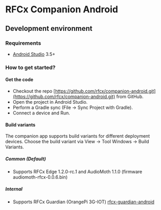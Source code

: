 # RFCx Companion Android

## Development environment

### Requirements

- [Android Studio](https://developer.android.com/studio) 3.5+

### How to get started?

#### Get the code

- Checkout the repo [https://github.com/rfcx/companion-android.git](https://github.com/rfcx/companion-android.git) from GitHub.
- Open the project in Android Studio.
- Perform a Gradle sync (File -> Sync Project with Gradle).
- Connect a device and Run.

#### Build variants

The companion app supports build variants for different deployment devices. Choose the build variant via View -> Tool Windows -> Build Variants.

##### Common (Default)
- Supports RFCx Edge 1.2.0-rc.1 and AudioMoth 1.1.0 (firmware audiomoth-rfcx-0.0.6.bin)

##### Internal
- Supports RFCx Guardian (OrangePi 3G-IOT) [rfcx-guardian-android](https://github.com/rfcx/rfcx-guardian-android)

